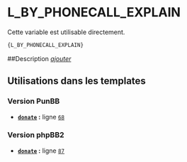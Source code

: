 # L_BY_PHONECALL_EXPLAIN


Cette variable est utilisable directement.

```html
{L_BY_PHONECALL_EXPLAIN}
```

##Description
[*ajouter*](https://fa-tvars.appspot.com/var/L_BY_PHONECALL_EXPLAIN)

## Utilisations dans les templates

### Version PunBB
* __[`donate`](../tpl/var/punbb/donate.md#readme) :__ ligne [`68`](../tpl/src/punbb/donate.tpl#L68)

### Version phpBB2
* __[`donate`](../tpl/var/subsilver/donate.md#readme) :__ ligne [`87`](../tpl/src/subsilver/donate.tpl#L87)